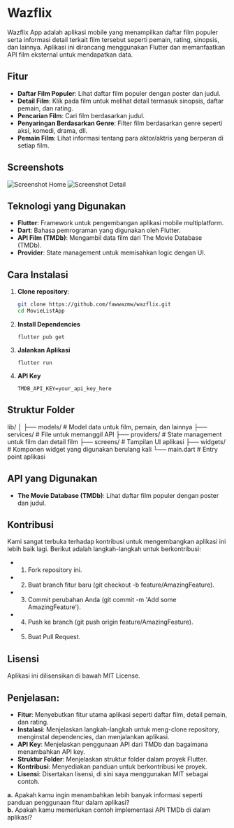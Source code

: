 # Wazflix

Wazflix App adalah aplikasi mobile yang menampilkan daftar film populer serta informasi detail terkait film tersebut seperti pemain, rating, sinopsis, dan lainnya. Aplikasi ini dirancang menggunakan Flutter dan memanfaatkan API film eksternal untuk mendapatkan data.

## Fitur

- **Daftar Film Populer**: Lihat daftar film populer dengan poster dan judul.
- **Detail Film**: Klik pada film untuk melihat detail termasuk sinopsis, daftar pemain, dan rating.
- **Pencarian Film**: Cari film berdasarkan judul.
- **Penyaringan Berdasarkan Genre**: Filter film berdasarkan genre seperti aksi, komedi, drama, dll.
- **Pemain Film**: Lihat informasi tentang para aktor/aktris yang berperan di setiap film.

## Screenshots

<!-- Letakkan screenshot aplikasi di sini -->

![Screenshot Home](assets/images/homeflix.jpg)
![Screenshot Detail](assets/images/detailflix.jpg)

## Teknologi yang Digunakan

- **Flutter**: Framework untuk pengembangan aplikasi mobile multiplatform.
- **Dart**: Bahasa pemrograman yang digunakan oleh Flutter.
- **API Film (TMDb)**: Mengambil data film dari The Movie Database (TMDb).
- **Provider**: State management untuk memisahkan logic dengan UI.

## Cara Instalasi

1. **Clone repository**:

   ```bash
   git clone https://github.com/fawwazmw/wazflix.git
   cd MovieListApp
   ```

2. **Install Dependencies**

   ```
   flutter pub get
   ```

3. **Jalankan Aplikasi**

   ```
   flutter run
   ```

4. **API Key**
   ```
   TMDB_API_KEY=your_api_key_here
   ```

## Struktur Folder

lib/
│
├── models/ # Model data untuk film, pemain, dan lainnya
├── services/ # File untuk memanggil API
├── providers/ # State management untuk film dan detail film
├── screens/ # Tampilan UI aplikasi
├── widgets/ # Komponen widget yang digunakan berulang kali
└── main.dart # Entry point aplikasi

## API yang Digunakan

- **The Movie Database (TMDb)**: Lihat daftar film populer dengan poster dan judul.

## Kontribusi

Kami sangat terbuka terhadap kontribusi untuk mengembangkan aplikasi ini lebih baik lagi. Berikut adalah langkah-langkah untuk berkontribusi:

- 1. Fork repository ini.
- 2. Buat branch fitur baru (git checkout -b feature/AmazingFeature).
- 3. Commit perubahan Anda (git commit -m 'Add some AmazingFeature').
- 4. Push ke branch (git push origin feature/AmazingFeature).
- 5. Buat Pull Request.

## Lisensi

Aplikasi ini dilisensikan di bawah MIT License.

## Penjelasan:

- **Fitur**: Menyebutkan fitur utama aplikasi seperti daftar film, detail pemain, dan rating.
- **Instalasi**: Menjelaskan langkah-langkah untuk meng-clone repository, menginstal dependencies, dan menjalankan aplikasi.
- **API Key**: Menjelaskan penggunaan API dari TMDb dan bagaimana menambahkan API key.
- **Struktur Folder**: Menjelaskan struktur folder dalam proyek Flutter.
- **Kontribusi**: Menyediakan panduan untuk berkontribusi ke proyek.
- **Lisensi**: Disertakan lisensi, di sini saya menggunakan MIT sebagai contoh.

**a.** Apakah kamu ingin menambahkan lebih banyak informasi seperti panduan penggunaan fitur dalam aplikasi?  
**b.** Apakah kamu memerlukan contoh implementasi API TMDb di dalam aplikasi?

